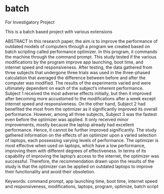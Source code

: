 # batch
For Investigatory Project

This is a batch based project with various extensions

ABSTRACT
    In this research paper, the aim is to improve the performance of outdated models of computers through a program we created based on batch scripting called performance optimizer. In this program, it commands the machine through the command prompt.
    This study tested if the various modifications by the program improve app launching, boot time, and internet speed and responsiveness. After testing, the data gathered from three subjects that undergone three trials was used in the three-phased calculation that averaged the difference between before and after the computer was modified. 
   The results of the experiments varied and were ultimately dependent on each of the subject’s inherent performance. Subject 1 received the most adverse effects initially, but then it improved after becoming more accustomed to the modifications after a week except internet speed and responsiveness. On the other hand, Subject 2 had benefited the most from the optimizer as it significantly improved its overall performance. However, among all three subjects, Subject 3 was the fastest even before the optimizer was applied. It only received minor improvements, mostly because the laptop already had excellent performance. Hence, it cannot be further improved significantly.
   The study gathered information on the effects of an optimizer upon a varied selection of laptops, each possessing varying levels of performance. The optimizer is most effective when used on laptops, which have a low performance, improving them with different degrees of effectiveness. In terms of its capability of improving the laptop’s access to the internet, the optimizer was successful. Therefore, the recommendation drawn upon the results of the study is that the optimizer can be applied on outdated laptops to improve their functionality and avoid their obsoletion.

Keywords: command prompt, app launching time, boot time, internet speed and responsiveness, modifications, laptops, program, optimize, batch script

